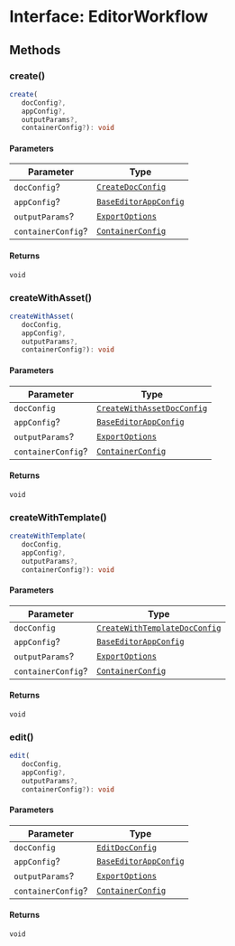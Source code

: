 # Interface: EditorWorkflow

## Methods

### create()

```ts
create(
   docConfig?, 
   appConfig?, 
   outputParams?, 
   containerConfig?): void
```

#### Parameters

| Parameter | Type |
| ------ | ------ |
| `docConfig`? | [`CreateDocConfig`](../../../../../../shared/src/types/editor/doc-config-types/interfaces/create-doc-config.md) |
| `appConfig`? | [`BaseEditorAppConfig`](../../../../../../shared/src/types/editor/app-config-types/interfaces/base-editor-app-config.md) |
| `outputParams`? | [`ExportOptions`](../../../../../../shared/src/types/export-config-types/type-aliases/export-options.md) |
| `containerConfig`? | [`ContainerConfig`](../../../../../../shared/src/types/container-config-types/type-aliases/container-config.md) |

#### Returns

`void`

<HorizontalLine />

### createWithAsset()

```ts
createWithAsset(
   docConfig, 
   appConfig?, 
   outputParams?, 
   containerConfig?): void
```

#### Parameters

| Parameter | Type |
| ------ | ------ |
| `docConfig` | [`CreateWithAssetDocConfig`](../../../../../../shared/src/types/editor/doc-config-types/interfaces/create-with-asset-doc-config.md) |
| `appConfig`? | [`BaseEditorAppConfig`](../../../../../../shared/src/types/editor/app-config-types/interfaces/base-editor-app-config.md) |
| `outputParams`? | [`ExportOptions`](../../../../../../shared/src/types/export-config-types/type-aliases/export-options.md) |
| `containerConfig`? | [`ContainerConfig`](../../../../../../shared/src/types/container-config-types/type-aliases/container-config.md) |

#### Returns

`void`

<HorizontalLine />

### createWithTemplate()

```ts
createWithTemplate(
   docConfig, 
   appConfig?, 
   outputParams?, 
   containerConfig?): void
```

#### Parameters

| Parameter | Type |
| ------ | ------ |
| `docConfig` | [`CreateWithTemplateDocConfig`](../../../../../../shared/src/types/editor/doc-config-types/interfaces/create-with-template-doc-config.md) |
| `appConfig`? | [`BaseEditorAppConfig`](../../../../../../shared/src/types/editor/app-config-types/interfaces/base-editor-app-config.md) |
| `outputParams`? | [`ExportOptions`](../../../../../../shared/src/types/export-config-types/type-aliases/export-options.md) |
| `containerConfig`? | [`ContainerConfig`](../../../../../../shared/src/types/container-config-types/type-aliases/container-config.md) |

#### Returns

`void`

<HorizontalLine />

### edit()

```ts
edit(
   docConfig, 
   appConfig?, 
   outputParams?, 
   containerConfig?): void
```

#### Parameters

| Parameter | Type |
| ------ | ------ |
| `docConfig` | [`EditDocConfig`](../../../../../../shared/src/types/editor/doc-config-types/interfaces/edit-doc-config.md) |
| `appConfig`? | [`BaseEditorAppConfig`](../../../../../../shared/src/types/editor/app-config-types/interfaces/base-editor-app-config.md) |
| `outputParams`? | [`ExportOptions`](../../../../../../shared/src/types/export-config-types/type-aliases/export-options.md) |
| `containerConfig`? | [`ContainerConfig`](../../../../../../shared/src/types/container-config-types/type-aliases/container-config.md) |

#### Returns

`void`
